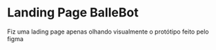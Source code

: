 <h1>Landing Page BalleBot</h1>
<p>Fiz uma lading page apenas olhando visualmente o protótipo feito pelo figma</p>
